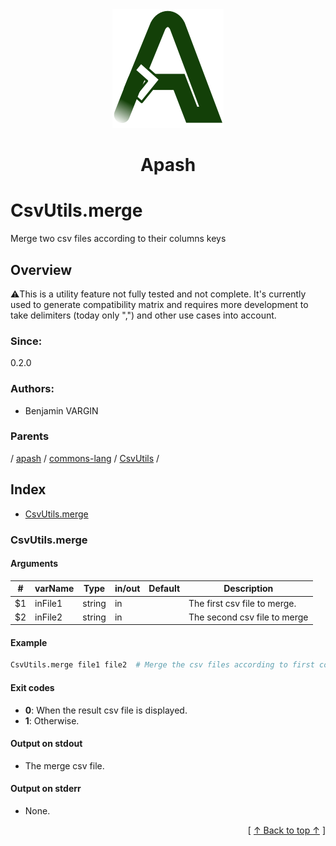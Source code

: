 
<div align='center' id='apash-top'>
  <a href='https://github.com/hastec-fr/apash'>
    <img alt='apash-logo' src='../../../../../../assets/apash-logo.svg'/>
  </a>

  # Apash
</div>

# CsvUtils.merge

Merge two csv files according to their columns keys

## Overview

⚠️This is a utility feature not fully tested and not complete.
It's currently used to generate compatibility matrix and requires
more development to take delimiters (today only ",") and other use 
cases into account.

### Since:
0.2.0

### Authors:
* Benjamin VARGIN

### Parents
<!-- apash.parentBegin -->
[](../../../../.md) / [apash](../../../apash.md) / [commons-lang](../../commons-lang.md) / [CsvUtils](../CsvUtils.md) / 
<!-- apash.parentEnd -->

## Index

* [CsvUtils.merge](#csvutilsmerge)

### CsvUtils.merge

#### Arguments
| #      | varName        | Type          | in/out   | Default    | Description                           |
|--------|----------------|---------------|----------|------------|---------------------------------------|
| $1     | inFile1        | string        | in       |            | The first csv file to merge.          |
| $2     | inFile2        | string        | in       |            | The second csv file to merge          |

#### Example

```bash
CsvUtils.merge file1 file2  # Merge the csv files according to first column
```

#### Exit codes

* **0**: When the result csv file is displayed.
* **1**: Otherwise.

#### Output on stdout

* The merge csv file.

#### Output on stderr

* None.


  <div align='right'>[ <a href='#apash-top'>↑ Back to top ↑</a> ]</div>

